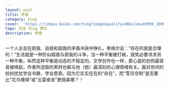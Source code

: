 ```yaml
---
layout: post
title: 矛盾
category: blog
cover:  'https://timgsa.baidu.com/timg?image&quality=80&size=b9999_10000&sec=1509808554534&di=186f00a764fafc3582f3aec4a5a4b865&imgtype=0&src=http%3A%2F%2F2t.5068.com%2Fuploads%2Fallimg%2F160512%2F65-1605121F348.jpg'
tags: 日志 blog 博文 
description: 矛盾
---
```


一个人总会在原我、自我和超我的矛盾冲突中挣扎，黑格尔说：“存在的就是合理的！”生活就是一种形似超我与原我的斗争，当一种平衡被打破，就势必要寻求另一种平衡，纵然这种平衡是动态的不稳定的。文学创作也一样，那心底的创伤最容易被唤起，作者所选取的素材也都与他（她）最深刻的心理情绪有关。面对世间的纷纷扰扰学会冷静，学会思索，因为它实实在在的“存在”，而“雪月空明”是否要比“花鸟缠绵”或“云雷奋发”更趋美哪？！